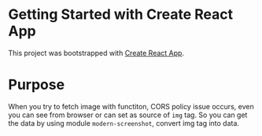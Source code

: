 # Getting Started with Create React App

This project was bootstrapped with [Create React App](https://github.com/facebook/create-react-app).

# Purpose

When you try to fetch image with functiton, CORS policy issue occurs, even you can see from browser or can set as source of `img` tag.
So you can get the data by using module `modern-screenshot`, convert img tag into data.
